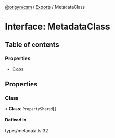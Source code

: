 [@origyn/csm](../README.md) / [Exports](../modules.md) / MetadataClass

# Interface: MetadataClass

## Table of contents

### Properties

- [Class](MetadataClass.md#class)

## Properties

### Class

• **Class**: `PropertyShared`[]

#### Defined in

types/metadata.ts:32
